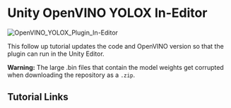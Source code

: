 # Unity OpenVINO YOLOX In-Editor
![OpenVINO_YOLOX_Plugin_In-Editor]()

This follow up tutorial updates the code and OpenVINO version so that the plugin can run in the Unity Editor.

**Warning:**
The large .bin files that contain the model weights get corrupted when downloading the repository as a `.zip`.







## Tutorial Links

